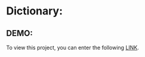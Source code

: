 # Dictionary:

## DEMO:
To view this project, you can enter the following [LINK](https://bardyavahydy.github.io/dictionary/).